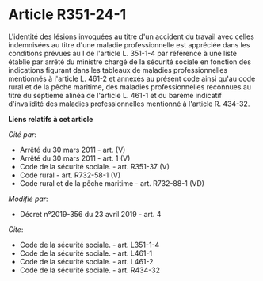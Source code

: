 # Article R351-24-1

L'identité des lésions invoquées au titre d'un accident du travail avec celles indemnisées au titre d'une maladie
professionnelle est appréciée dans les conditions prévues au I de l'article L. 351-1-4 par référence à une liste établie par
arrêté du ministre chargé de la sécurité sociale en fonction des indications figurant dans les tableaux de maladies
professionnelles mentionnés à l'article L. 461-2 et annexés au présent code ainsi qu'au code rural et de la pêche maritime,
des maladies professionnelles reconnues au titre du septième alinéa de l'article L. 461-1 et du barème indicatif d'invalidité
des maladies professionnelles mentionné à l'article R. 434-32.

**Liens relatifs à cet article**

_Cité par_:

  - Arrêté du 30 mars 2011 - art. (V)
  - Arrêté du 30 mars 2011 - art. 1 (V)
  - Code de la sécurité sociale. - art. R351-37 (V)
  - Code rural - art. R732-58-1 (V)
  - Code rural et de la pêche maritime - art. R732-88-1 (VD)

_Modifié par_:

  - Décret n°2019-356 du 23 avril 2019 - art. 4

_Cite_:

  - Code de la sécurité sociale. - art. L351-1-4
  - Code de la sécurité sociale. - art. L461-1
  - Code de la sécurité sociale. - art. L461-2
  - Code de la sécurité sociale. - art. R434-32
